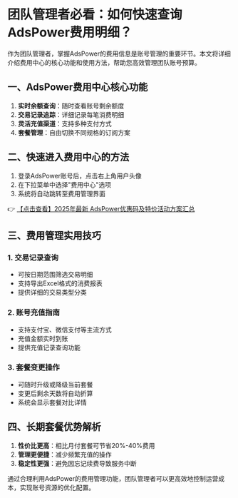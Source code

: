 # 团队管理者必看：如何快速查询AdsPower费用明细？

作为团队管理者，掌握AdsPower的费用信息是账号管理的重要环节。本文将详细介绍费用中心的核心功能和使用方法，帮助您高效管理团队账号预算。

## 一、AdsPower费用中心核心功能

1. **实时余额查询**：随时查看账号剩余额度
2. **交易记录追踪**：详细记录每笔消费明细
3. **灵活充值渠道**：支持多种支付方式
4. **套餐管理**：自由切换不同规格的订阅方案

## 二、快速进入费用中心的方法

1. 登录AdsPower账号后，点击右上角用户头像
2. 在下拉菜单中选择"费用中心"选项
3. 系统将自动跳转至费用管理界面

👉 [【点击查看】2025年最新 AdsPower优惠码及特价活动方案汇总](https://bit.ly/adspower_free)

## 三、费用管理实用技巧

### 1. 交易记录查询
- 可按日期范围筛选交易明细
- 支持导出Excel格式的消费报表
- 提供详细的交易类型分类

### 2. 账号充值指南
- 支持支付宝、微信支付等主流方式
- 充值金额实时到账
- 提供充值记录查询功能

### 3. 套餐变更操作
- 可随时升级或降级当前套餐
- 变更后剩余天数将自动折算
- 系统会显示套餐对比详情

## 四、长期套餐优势解析

1. **性价比更高**：相比月付套餐可节省20%-40%费用
2. **管理更便捷**：减少频繁充值的操作
3. **稳定性更强**：避免因忘记续费导致服务中断

通过合理利用AdsPower的费用管理功能，团队管理者可以更高效地控制运营成本，实现账号资源的优化配置。